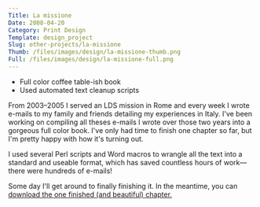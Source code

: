 ```yaml
---
Title: La missione
Date: 2008-04-20
Category: Print Design
Template: design_project
Slug: other-projects/la-missione
Thumb: /files/images/design/la-missione-thumb.png
Full: /files/images/design/la-missione-full.png
---
```


* Full color coffee table-ish book
* Used automated text cleanup scripts

From 2003–2005 I served an LDS mission in Rome and every week I wrote e-mails to my family and friends detailing my experiences in Italy. I've been working on compiling all theses e-mails I wrote over those two years into a gorgeous full color book. I've only had time to finish one chapter so far, but I'm pretty happy with how it's turning out.

I used several Perl scripts and Word macros to wrangle all the text into a standard and useable format, which has saved countless hours of work—there were hundreds of e-mails!

Some day I'll get around to finally finishing it. In the meantime, you can [download the one finished (and beautiful) chapter.](http://files.andrewheiss.com/portfolio/La%20missione%20sample.pdf)
